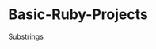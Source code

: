 # Basic-Ruby-Projects

<a href="https://replit.com/@lepros/Sub-Strings" target="_blank">Substrings</a>
